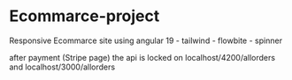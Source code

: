 # Ecommarce-project
Responsive  Ecommarce site using angular 19 - tailwind - flowbite - spinner  


after payment (Stripe page) the api is locked on localhost/4200/allorders and localhost/3000/allorders 
